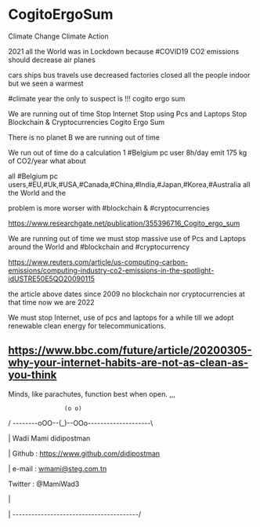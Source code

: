 # CogitoErgoSum
Climate Change Climate Action

2021 all the World was in Lockdown because #COVID19 CO2 emissions should decrease air planes

 cars ships bus travels use decreased factories closed all the people indoor but we seen a warmest

 #climate year the only to suspect is !!! cogito ergo sum 

We are running out of time Stop Internet Stop using Pcs and Laptops Stop Blockchain & Cryptocurrencies Cogito Ergo Sum

There is no planet B we are running out of time

We run out of time do a calculation 1 #Belgium pc user 8h/day emit 175 kg of CO2/year what about

all #Belgium pc users,#EU,#Uk,#USA,#Canada,#China,#India,#Japan,#Korea,#Australia all the World and the

problem is more worser with #blockchain & #cryptocurrencies

https://www.researchgate.net/publication/355396716_Cogito_ergo_sum

We are running out of time we must stop massive use of Pcs and Laptops around the World and #blockchain and #cryptocurrency

https://www.reuters.com/article/us-computing-carbon-emissions/computing-industry-co2-emissions-in-the-spotlight-idUSTRE50E5QO20090115

the article above dates since 2009 no blockchain nor cryptocurrencies at that time now we are 2022

We must stop Internet, use of pcs and laptops for a while till we adopt renewable clean energy for telecommunications.

https://www.bbc.com/future/article/20200305-why-your-internet-habits-are-not-as-clean-as-you-think
-

Minds, like parachutes, function best when open. ,,,

                    (o o)

/ --------oOO--(_)--OOo--------------------\

| Wadï Mami didipostman

| Github : https://www.github.com/didipostman

| e-mail : wmami@steg.com.tn

Twitter : @MamiWad3

|

| \----------------------------------------/
